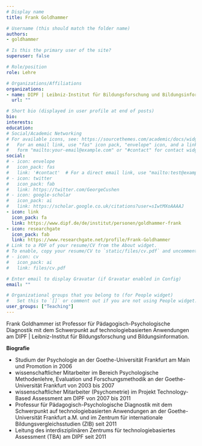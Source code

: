 ```yaml
---
# Display name
title: Frank Goldhammer

# Username (this should match the folder name)
authors:
- goldhammer

# Is this the primary user of the site?
superuser: false

# Role/position
role: Lehre

# Organizations/Affiliations
organizations:
- name: DIPF | Leibniz-Institut für Bildungsforschung und Bildungsinformation
  url: ""

# Short bio (displayed in user profile at end of posts)
bio:
interests:
education:
# Social/Academic Networking
# For available icons, see: https://sourcethemes.com/academic/docs/widgets/#icons
#   For an email link, use "fas" icon pack, "envelope" icon, and a link in the
#   form "mailto:your-email@example.com" or "#contact" for contact widget.
social:
# - icon: envelope
#   icon_pack: fas
#   link: '#contact'  # For a direct email link, use "mailto:test@example.org".
# - icon: twitter
#   icon_pack: fab
#   link: https://twitter.com/GeorgeCushen
# - icon: google-scholar
#   icon_pack: ai
#   link: https://scholar.google.co.uk/citations?user=sIwtMXoAAAAJ
- icon: link
  icon_pack: fa
  link: https://www.dipf.de/de/institut/personen/goldhammer-frank
- icon: researchgate
  icon_pack: fab
  link: https://www.researchgate.net/profile/Frank-Goldhammer
# Link to a PDF of your resume/CV from the About widget.
# To enable, copy your resume/CV to `static/files/cv.pdf` and uncomment the lines below.
# - icon: cv
#   icon_pack: ai
#   link: files/cv.pdf

# Enter email to display Gravatar (if Gravatar enabled in Config)
email: ""

# Organizational groups that you belong to (for People widget)
#   Set this to `[]` or comment out if you are not using People widget.
user_groups: ["Teaching"]
---
```


Frank Goldhammer ist Professor für Pädagogisch-Psychologische Diagnostik mit dem Schwerpunkt auf technologiebasierten Anwendungen am DIPF | Leibniz-Institut für Bildungsforschung und Bildungsinformation.

**Biografie**

- Studium der Psychologie an der Goethe-Universität Frankfurt am Main und Promotion in 2006
- wissenschaftlicher Mitarbeiter im Bereich Psychologische Methodenlehre, Evaluation und Forschungsmethodik an der Goethe-Universität Frankfurt von 2003 bis 2007
- wissenschaftlicher Mitarbeiter (Psychometrie) im Projekt Technology-Based Assessment am DIPF von 2007 bis 2011
- Professur für Pädagogisch-Psychologische Diagnostik mit dem Schwerpunkt auf technologiebasierten Anwendungen an der Goethe-Universität Frankfurt a.M. und im Zentrum für internationale Bildungsvergleichsstudien (ZIB) seit 2011
- Leitung des interdisziplinären Zentrums für technologiebasiertes Assessment (TBA) am DIPF seit 2011
